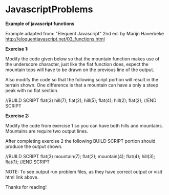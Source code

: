 JavascriptProblems
==================
<b>Example of javascript functions</b>

Example adapted from:
 "Elequent Javascript" 2nd ed. by Marijn Haverbeke
http://eloquentjavascript.net/03_functions.html


<b> Exercise 1: </b> 

Modify the code given below so that the mountain function makes use of the underscore character, just like the flat function does, expect the mountain tops will have to be drawn on the previous line of the output.

Also modify the code so that the following script portion will result in the terrain shown. One difference is that a mountain can have a only a steep peak with no flat section.

  //BUILD SCRIPT
  flat(3)
  hill(7);
  flat(2);
  hill(5);
  flat(4);
  hill(2);
  flat(2);
  //END SCRIPT

<b> Exercise 2: </b>

Modify the code from exercise 1 so you can have both hills and mountains. Mountains are require two output lines. 

After completing exercise 2 the following BUILD SCRIPT portion should produce the output shown. 

  //BUILD SCRIPT
  flat(3)
  mountain(7);
  flat(2);
  mountain(4);
  flat(4);
  hill(3);
  flat(1);
  //END SCRIPT

NOTE: To see output run problem files, as they have correct output or visit html link above. 

Thanks for reading!

    
